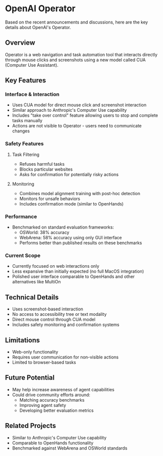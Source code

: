 # OpenAI Operator

Based on the recent announcements and discussions, here are the key details about OpenAI's Operator.

## Overview

Operator is a web navigation and task automation tool that interacts directly through mouse clicks and screenshots using a new model called CUA (Computer Use Assistant).

## Key Features

### Interface & Interaction
- Uses CUA model for direct mouse click and screenshot interaction
- Similar approach to Anthropic's Computer Use capability
- Includes "take over control" feature allowing users to stop and complete tasks manually
- Actions are not visible to Operator - users need to communicate changes

### Safety Features
1. Task Filtering
   - Refuses harmful tasks
   - Blocks particular websites
   - Asks for confirmation for potentially risky actions

2. Monitoring
   - Combines model alignment training with post-hoc detection
   - Monitors for unsafe behaviors
   - Includes confirmation mode (similar to OpenHands)

### Performance
- Benchmarked on standard evaluation frameworks:
  - OSWorld: 38% accuracy
  - WebArena: 58% accuracy using only GUI interface
  - Performs better than published results on these benchmarks

### Current Scope
- Currently focused on web interactions only
- Less expansive than initially expected (no full MacOS integration)
- Polished user interface comparable to OpenHands and other alternatives like MultiOn

## Technical Details
- Uses screenshot-based interaction
- No access to accessibility tree or text modality
- Direct mouse control through CUA model
- Includes safety monitoring and confirmation systems

## Limitations
- Web-only functionality
- Requires user communication for non-visible actions
- Limited to browser-based tasks

## Future Potential
- May help increase awareness of agent capabilities
- Could drive community efforts around:
  - Matching accuracy benchmarks
  - Improving agent safety
  - Developing better evaluation metrics

## Related Projects
- Similar to Anthropic's Computer Use capability
- Comparable to OpenHands functionality
- Benchmarked against WebArena and OSWorld standards
